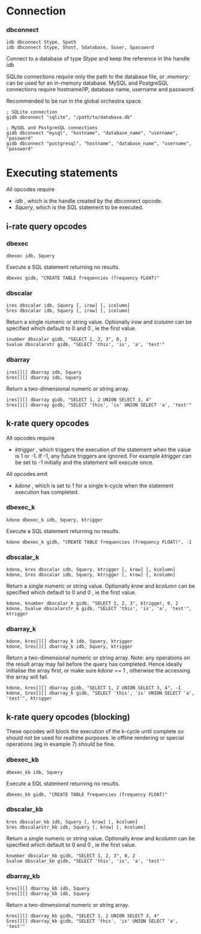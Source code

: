 
# Connection

### dbconnect
	idb dbconnect Stype, Spath
	idb dbconnect Stype, Shost, Sdatabase, Suser, Spassword

Connect to a database of type *Stype* and keep the reference in the handle *idb*

SQLite connections require only the path to the database file, or *:memory:* can be used for an in-memory database.
MySQL and PostgreSQL connections require hostname/IP, database name, username and password. 


Recommended to be run in the global orchestra space.

	; SQLite connection
	gidb dbconnect "sqlite", "/path/to/database.db"

	; MySQL and PostgreSQL connections
	gidb dbconnect "mysql", "hostname", "database_name", "username", "password"
	gidb dbconnect "postgresql", "hostname", "database_name", "username", "password"

# Executing statements
All opcodes require

 - *idb* , which is the handle created by the dbconnect opcode.
 - *Squery*, which is the SQL statement to be executed.

## i-rate query opcodes



### dbexec
	dbexec idb, Squery
Execute a SQL statement returning no results.

	dbexec gidb, "CREATE TABLE frequencies (frequency FLOAT)"
### dbscalar
	ires dbscalar idb, Squery [, irow] [, icolumn]
	Sres dbscalar idb, Squery [, irow] [, icolumn]
Return a single numeric or string value. Optionally *irow* and *icolumn* can be specified which default to 0 and 0 , ie the first value.

	inumber dbscalar gidb, "SELECT 1, 2, 3", 0, 2
	Svalue dbscalarstr gidb, "SELECT 'this', 'is', 'a', 'test'"
	
### dbarray
	ires[][] dbarray idb, Squery
	Sres[][] dbarray idb, Squery
Return a two-dimensional numeric or string array.

	ires[][] dbarray gidb, "SELECT 1, 2 UNION SELECT 3, 4"
	Sres[][] dbarray gidb, "SELECT 'this', 'is' UNION SELECT 'a', 'test'"


## k-rate query opcodes
All opcodes require

 - *ktrigger* , which triggers the execution of the statement when the value is 1 or -1. If -1, any future triggers are ignored. For example *ktrigger* can be set to -1 initially and the statement will execute once.

All opcodes emit

 - *kdone* , which is set to 1 for a single k-cycle when the statement execution has completed.

### dbexec_k
	kdone dbexec_k idb, Squery, ktrigger
Execute a SQL statement returning no results.

	kdone dbexec_k gidb, "CREATE TABLE frequencies (frequency FLOAT)", -1

### dbscalar_k
	kdone, kres dbscalar idb, Squery, ktrigger [, krow] [, kcolumn]
	kdone, Sres dbscalar idb, Squery, ktrigger [, krow] [, kcolumn]
Return a single numeric or string value. Optionally *krow* and *kcolumn* can be specified which default to 0 and 0 , ie the first value.


	kdone, knumber dbscalar_k gidb, "SELECT 1, 2, 3", ktrigger, 0, 2
	kdone, Svalue dbscalarstr_k gidb, "SELECT 'this', 'is', 'a', 'test'", ktrigger
	
### dbarray_k
	kdone, kres[][] dbarray_k idb, Squery, ktrigger
	kdone, Sres[][] dbarray_k idb, Squery, ktrigger
Return a two-dimensional numeric or string array. Note: any operations on the result array may fail before the query has completed. Hence ideally initialise the array first, or make sure *kdone* == 1 , otherwise the accessing the array will fail.

	kdone, kres[][] dbarray gidb, "SELECT 1, 2 UNION SELECT 3, 4", -1
	kdone, Sres[][] dbarray_k gidb, "SELECT 'this', 'is' UNION SELECT 'a', 'test'", ktrigger

## k-rate query opcodes (blocking)
These opcodes will block the execution of the k-cycle until complete so should not be used for realtime purposes. Ie offline rendering or special operations (eg in example 7) should be fine.


### dbexec_kb
	dbexec_kb idb, Squery
Execute a SQL statement returning no results.

	dbexec_kb gidb, "CREATE TABLE frequencies (frequency FLOAT)"

### dbscalar_kb
	kres dbscalar_kb idb, Squery [, krow] [, kcolumn]
	Sres dbscalarstr_kb idb, Squery [, krow] [, kcolumn]
Return a single numeric or string value. Optionally *krow* and *kcolumn* can be specified which default to 0 and 0 , ie the first value.

	knumber dbscalar_kb gidb, "SELECT 1, 2, 3", 0, 2
	Svalue dbscalar_kb gidb, "SELECT 'this', 'is', 'a', 'test'"
	
### dbarray_kb
	kres[][] dbarray_kb idb, Squery
	Sres[][] dbarray_kb idb, Squery
Return a two-dimensional numeric or string array.

	kres[][] dbarray_kb gidb, "SELECT 1, 2 UNION SELECT 3, 4"
	Sres[][] dbarray_kb gidb, "SELECT 'this', 'is' UNION SELECT 'a', 'test'"
